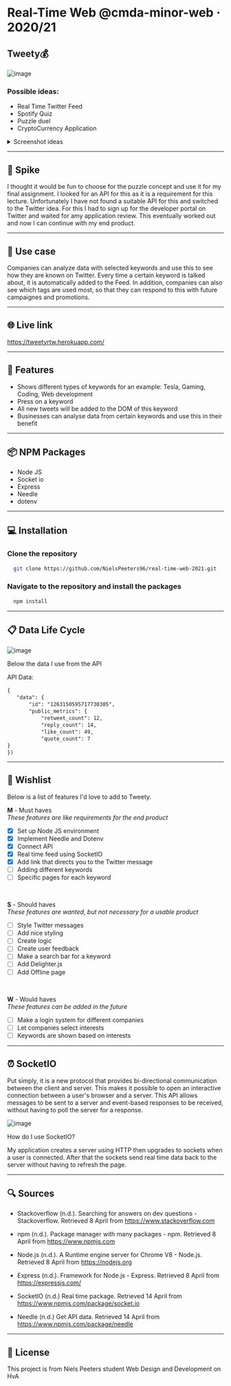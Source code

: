 # Real-Time Web @cmda-minor-web · 2020/21

## Tweety💰

![image](https://user-images.githubusercontent.com/78353674/115219987-54d53000-a108-11eb-806f-32cbae65d9ee.png)


### Possible ideas:

- Real Time Twitter Feed
- Spotify Quiz
- Puzzle duel
- CryptoCurrency Application

<details>

<summary>Screenshot ideas</summary>

![Folder structure](https://github.com/NielsPeeters96/real-time-web-2021/blob/main/public/img/Twitter_Puzzles.jfif)
![Folder structure](https://github.com/NielsPeeters96/real-time-web-2021/blob/main/public/img/Spotify.jfif)
![Folder structure](https://github.com/NielsPeeters96/real-time-web-2021/blob/main/public/img/puzzles.jfif)

</details>

---

<!-------------------------- New Paragraph -------------------------->

## 🔦 **Spike**
I thought it would be fun to choose for the puzzle concept and use it for my final assignment. I looked for an API for this as it is a requirement for this lecture. Unfortunately I have not found a suitable API for this and switched to the Twitter idea. For this I had to sign up for the developer portal on Twitter and waited for amy application review. This eventually worked out and now I can continue with my end product.

---

<!-------------------------- New Paragraph -------------------------->

## 💼 **Use case**
Companies can analyze data with selected keywords and use this to see how they are known on Twitter. Every time a certain keyword is talked about, it is automatically added to the Feed. In addition, companies can also see which tags are used most, so that they can respond to this with future campaignes and promotions.

---

<!-------------------------- New Paragraph -------------------------->

## 🌐 **Live link**
https://tweetyrtw.herokuapp.com/

---

<!-------------------------- New Paragraph -------------------------->

## 🚀 **Features**
- Shows different types of keywords for an example: Tesla, Gaming, Coding, Web development
- Press on a keyword
- All new tweets will be added to the DOM of this keyword
- Businesses can analyse data from certain keywords and use this in their benefit

---

<!-------------------------- New Paragraph -------------------------->

## 📦 **NPM Packages**

- Node JS
- Socket io
- Express
- Needle
- dotenv

---

<!-------------------------- New Paragraph -------------------------->

## 💻 **Installation**

### Clone the repository

```bash
  git clone https://github.com/NielsPeeters96/real-time-web-2021.git
```

### Navigate to the repository and install the packages

```bash
  npm install
```

---

<!-------------------------- New Paragraph -------------------------->

## 📋 **Data Life Cycle**

![image](https://user-images.githubusercontent.com/78353674/115397068-f41c2500-a1e5-11eb-8c9d-28a00077db82.png)


Below the data I use from the API

API Data:
```
{
   "data": {
       "id": "1263150595717730305",
       "public_metrics": {
           "retweet_count": 12,
           "reply_count": 14,
           "like_count": 49,
           "quote_count": 7
}
})
```

---
<!-------------------------- New Paragraph -------------------------->

## :crown: **Wishlist**

Below is a list of features I'd love to add to Tweety.  

**M** - Must haves  
_These features are like requirements for the end product_  
- [x] Set up Node JS environment
- [x] Implement Needle and Dotenv
- [x] Connect API
- [x] Real time feed using SocketIO
- [x] Add link that directs you to the Twitter message
- [ ] Adding different keywords
- [ ] Specific pages for each keyword

</br>

**S** - Should haves  
_These features are wanted, but not necessary for a usable product_  
- [ ] Style Twitter messages
- [ ] Add nice styling
- [ ] Create logic
- [ ] Create user feedback
- [ ] Make a search bar for a keyword
- [ ] Add Delighter.js
- [ ] Add Offline page

</br>

**W** - Would haves  
_These features can be added in the future_  
- [ ] Make a login system for different companies
- [ ] Let companies select interests
- [ ] Keywords are shown based on interests
---

<!-------------------------- New Paragraph -------------------------->
## ⏰ **SocketIO**
Put simply, it is a new protocol that provides bi-directional communication between the client and server. This makes it possible to open an interactive connection between a user's browser and a server. This API allows messages to be sent to a server and event-based responses to be received, without having to poll the server for a response.

![image](https://user-images.githubusercontent.com/78353674/115842696-5f503c00-a41e-11eb-8dac-eee0519a7c21.png)

How do I use SocketIO?

My application creates a server using HTTP then upgrades to sockets when a user is connected. After that the sockets send real time data back to the server without having to refresh the page.


---
<!-------------------------- New Paragraph -------------------------->

## 🔍 **Sources**

- Stackoverflow (n.d.). Searching for answers on dev questions - Stackoverflow. Retrieved 8 April from https://www.stackoverflow.com

- npm (n.d.). Package manager with many packages - npm. Retrieved 8 April from https://www.npmjs.com

- Node.js (n.d.). A Runtime engine server for Chrome V8 - Node.js. Retrieved 8 April from https://nodejs.org

- Express (n.d.). Framework for Node.js - Express. Retrieved 8 April from https://expressjs.com/

- SocketIO (n.d.) Real time package. Retrieved 14 April from https://www.npmjs.com/package/socket.io

- Needle (n.d.) Get API data. Retrieved 14 April from https://www.npmjs.com/package/needle

---

<!-------------------------- New Paragraph -------------------------->

## 🔐 **License**
This project is from Niels Peeters student Web Design and Development on HvA

